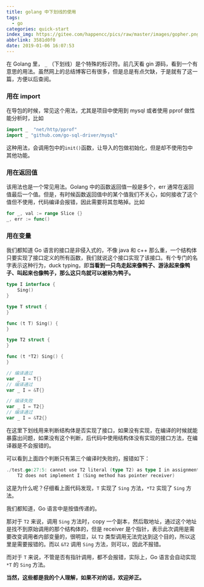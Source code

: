 ```yaml
---
title: golang 中下划线的使用
tags:
  - go
categories: quick-start
index_img: https://gitee.com/happencc/pics/raw/master/images/gopher.png
abbrlink: 3581d0f0
date: 2019-01-06 16:07:53
---
```

 在 Golang 里， `_` （下划线）是个特殊的标识符。前几天看 gin 源码，看到一个有意思的用法。虽然网上的总结博客已有很多，但是总是有点欠缺，于是就有了这一篇，方便以后查阅。

<!--more---->

### 用在 import

在导包的时候，常见这个用法，尤其是项目中使用到 mysql 或者使用 pprof 做性能分析时，比如

```go
import _  "net/http/pprof"
import _ "github.com/go-sql-driver/mysql"
```

这种用法，会调用包中的`init()`函数，让导入的包做初始化，但是却不使用包中其他功能。

### 用在返回值

该用法也是一个常见用法。Golang 中的函数返回值一般是多个，err 通常在返回值最后一个值。但是，有时候函数返回值中的某个值我们不关心，如何接收了这个值但不使用，代码编译会报错，因此需要将其忽略掉。比如

```go
for _, val := range Slice {}
_, err := func()
```

### 用在变量

我们都知道 Go 语言的接口是非侵入式的，不像 java 和 c++ 那么重，一个结构体只要实现了接口定义的所有函数，我们就说这个接口实现了该接口。有个专门的名字表示这种行为，duck typing，即**当看到一只鸟走起来像鸭子、游泳起来像鸭子、叫起来也像鸭子，那么这只鸟就可以被称为鸭子。**

```go
type I interface {
    Sing()
}

type T struct {
}

func (t T) Sing() {
}

type T2 struct {
}

func (t *T2) Sing() {
}

// 编译通过
var _ I = T{}
// 编译通过
var _ I = &T{}

// 编译失败
var _ I = T2{}
// 编译通过
var _ I = &T2{}
```

在这里下划线用来判断结构体是否实现了接口，如果没有实现，在编译的时候就能暴露出问题，如果没有这个判断，后代码中使用结构体没有实现的接口方法，在编译器是不会报错的。

可以看到上面四个判断只有第三个编译时失败的，报错如下：

```go
./test.go:27:5: cannot use T2 literal (type T2) as type I in assignment:
	T2 does not implement I (Sing method has pointer receiver)
```

这是为什么呢？仔细看上面代码发现，`T` 实现了 `Sing` 方法，`*T2` 实现了 `Sing` 方法。

我们都知道，Go 语言中是按值传递的。

那对于 `T2` 来说，调用 `Sing`  方法时，copy 一个副本，然后取地址，通过这个地址是找不到原始调用的那个结构体的，但是 receiver 是个指针，表示此次调用是需要改变调用者内部变量的，很明显，以 `T2` 类型调用无法完达到这个目的，所以这里是需要报错的。而以 `&T2` 调用  `Sing`  方法，则可以，因此不报错。

而对于 `T` 来说，不管是否有指针调用，都不会报错，实际上，Go 语言会自动实现 `*T` 的 `Sing` 方法。

**当然，这些都是我的个人理解，如果不对的话，欢迎斧正。**
